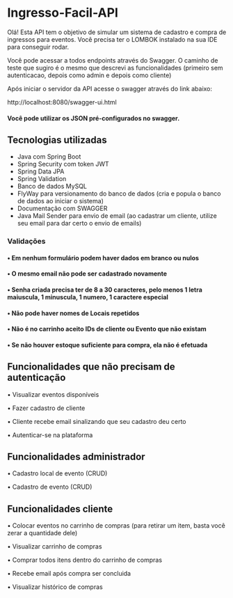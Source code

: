 # Ingresso-Facil-API
Olá! Esta API tem o objetivo de simular um sistema de cadastro e compra de ingressos para eventos.
Você precisa ter o LOMBOK instalado na sua IDE para conseguir rodar.

Você pode acessar a todos endpoints através do Swagger. O caminho de teste que sugiro é o mesmo que descrevi as funcionalidades (primeiro sem autenticacao, depois como admin e depois como cliente)

Após iniciar o servidor da API acesse o swagger através do link abaixo:

http://localhost:8080/swagger-ui.html

#### Você pode utilizar os JSON pré-configurados no swagger.

## Tecnologias utilizadas
  - Java com Spring Boot
  - Spring Security com token JWT
  - Spring Data JPA
  - Spring Validation
  - Banco de dados MySQL
  - FlyWay para versionamento do banco de dados (cria e popula o banco de dados ao iniciar o sistema)
  - Documentação com SWAGGER
  - Java Mail Sender para envio de email (ao cadastrar um cliente, utilize seu email para dar certo o envio de emails)

### Validações
#### • Em nenhum formulário podem haver dados em branco ou nulos
#### • O mesmo email não pode ser cadastrado novamente
#### • Senha criada precisa ter de 8 a 30 caracteres, pelo menos 1 letra maiuscula, 1 minuscula, 1 numero, 1 caractere especial
#### • Não pode haver nomes de Locais repetidos
#### • Não é no carrinho aceito IDs de cliente ou Evento que não existam
#### • Se não houver estoque suficiente para compra, ela não é efetuada

## Funcionalidades que não precisam de autenticação
•	Visualizar eventos disponíveis

•	Fazer cadastro de cliente

•	Cliente recebe email sinalizando que seu cadastro deu certo

•	Autenticar-se na plataforma
## Funcionalidades administrador
•	Cadastro local de evento (CRUD)

•	Cadastro de evento (CRUD)
## Funcionalidades cliente
•	Colocar eventos no carrinho de compras (para retirar um item, basta você zerar a quantidade dele)

•	Visualizar carrinho de compras

•	Comprar todos itens dentro do carrinho de compras

•	Recebe email após compra ser concluida

•	Visualizar histórico de compras


